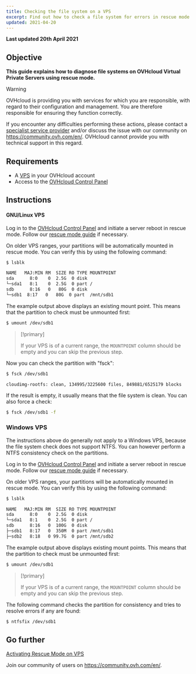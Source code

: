 ```yaml
---
title: Checking the file system on a VPS
excerpt: Find out how to check a file system for errors in rescue mode
updated: 2021-04-20
---
```


**Last updated 20th April 2021**

## Objective

**This guide explains how to diagnose file systems on OVHcloud Virtual Private Servers using rescue mode.**

> [!warning]
>OVHcloud is providing you with services for which you are responsible, with regard to their configuration and management. You are therefore responsible for ensuring they function correctly.
>
>If you encounter any difficulties performing these actions, please contact a [specialist service provider](https://partner.ovhcloud.com/en-sg/directory/) and/or discuss the issue with our community on https://community.ovh.com/en/. OVHcloud cannot provide you with technical support in this regard.
>

## Requirements

- A [VPS](https://www.ovhcloud.com/en-sg/vps/) in your OVHcloud account
- Access to the [OVHcloud Control Panel](https://ca.ovh.com/auth/?action=gotomanager&from=https://www.ovh.com/sg/&ovhSubsidiary=sg)

## Instructions


#### GNU/Linux VPS

Log in to the [OVHcloud Control Panel](https://ca.ovh.com/auth/?action=gotomanager&from=https://www.ovh.com/sg/&ovhSubsidiary=sg) and initiate a server reboot in rescue mode. Follow our [rescue mode guide](/pages/cloud/vps/rescue) if necessary.

On older VPS ranges, your partitions will be automatically mounted in rescue mode. You can verify this by using the following command:

```bash
$ lsblk

NAME   MAJ:MIN RM  SIZE RO TYPE MOUNTPOINT
sda      8:0    0  2.5G  0 disk
└─sda1   8:1    0  2.5G  0 part /
sdb      8:16   0   80G  0 disk
└─sdb1  8:17   0   80G  0 part  /mnt/sdb1
```

The example output above displays an existing mount point. This means that the partition to check must be unmounted first:

```bash
$ umount /dev/sdb1
```

> [!primary]
>
> If your VPS is of a current range, the `MOUNTPOINT` column should be empty and you can skip the previous step.

Now you can check the partition with "fsck":

```bash
$ fsck /dev/sdb1

cloudimg-rootfs: clean, 134995/3225600 files, 849881/6525179 blocks
```

If the result is empty, it usually means that the file system is clean. You can also force a check:

```bash
$ fsck /dev/sdb1 -f
```

### Windows VPS

The instructions above do generally not apply to a Windows VPS, because the file system check does not support NTFS. You can however perform a NTFS consistency check on the partitions.

Log in to the [OVHcloud Control Panel](https://ca.ovh.com/auth/?action=gotomanager&from=https://www.ovh.com/sg/&ovhSubsidiary=sg) and initiate a server reboot in rescue mode. Follow our [rescue mode guide](/pages/cloud/vps/rescue) if necessary.

On older VPS ranges, your partitions will be automatically mounted in rescue mode. You can verify this by using the following command:

```bash
$ lsblk

NAME   MAJ:MIN RM  SIZE RO TYPE MOUNTPOINT
sda      8:0    0  2.5G  0 disk
└─sda1   8:1    0  2.5G  0 part /
sdb      8:16   0  100G  0 disk
├─sdb1   8:17   0  350M  0 part /mnt/sdb1
├─sdb2   8:18   0 99.7G  0 part /mnt/sdb2
```

The example output above displays existing mount points. This means that the partition to check must be unmounted first:

```bash
$ umount /dev/sdb1
```

> [!primary]
>
> If your VPS is of a current range, the `MOUNTPOINT` column should be empty and you can skip the previous step.


The following command checks the partition for consistency and tries to resolve errors if any are found:

```bash
$ ntfsfix /dev/sdb1
```


## Go further

[Activating Rescue Mode on VPS](/pages/cloud/vps/rescue)

Join our community of users on <https://community.ovh.com/en/>.